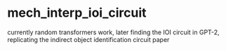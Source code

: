 # mech_interp_ioi_circuit
currently random transformers work, later finding the IOI circuit in GPT-2, replicating the indirect object identification circuit paper